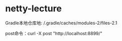 # netty-lecture

Gradle本地仓库地: /.gradle/caches/modules-2/files-2.1

post命令：curl -X post "http://localhost:8899/"